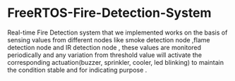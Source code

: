 # FreeRTOS-Fire-Detection-System
Real-time Fire Detection system that we implemented works on the basis of sensing values from different nodes like smoke detection node ,flame detection node and IR detection node , these values are monitored periodically and any variation from threshold value will activate the corresponding actuation(buzzer, sprinkler, cooler, led blinking) to maintain the condition stable and for indicating purpose .
